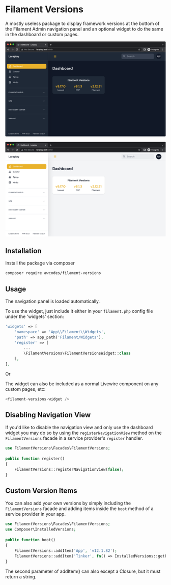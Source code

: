 # Filament Versions

A mostly useless package to display framework versions at the bottom of the Filament Admin navigation panel and an optional widget to do the same in the dashboard or custom pages.

![Dark mode screen shot](./images/screenshot-dark.png)

![Light mode screen shot](./images/screenshot-light.png)

## Installation

Install the package via composer

```bash
composer require awcodes/filament-versions
```

## Usage

The navigation panel is loaded automatically.

To use the widget, just include it either in your `filament.php` config file under the 'widgets' section:

```php
'widgets' => [
    'namespace' => 'App\\Filament\\Widgets',
    'path' => app_path('Filament/Widgets'),
    'register' => [
        ...
        \FilamentVersions\FilamentVersionsWidget::class
    ],
],
```

Or

The widget can also be included as a normal Livewire component on any custom pages, etc:

```php
<filament-versions-widget />
```

## Disabling Navigation View

If you'd like to disable the navigation view and only use the dashboard 
widget you may do so by using the `registerNavigationView` method on 
the `FilamentVersions` facade in a service provider's `register` handler.

```php
use FilamentVersions\Facades\FilamentVersions;

public function register()
{
    FilamentVersions::registerNavigationView(false);
}
```

## Custom Version Items

You can also add your own versions by simply including the 
`FilamentVersions` facade and adding items inside the `boot` method of a 
service provider in your app.

```php
use FilamentVersions\Facades\FilamentVersions;
use Composer\InstalledVersions;

public function boot()
{
    FilamentVersions::addItem('App', 'v12.1.82');
    FilamentVersions::addItem('Tinker', fn() => InstalledVersions::getPrettyVersion('laravel/tinker'));
}
```

The second parameter of addItem() can also except a Closure, but it must return a string.
